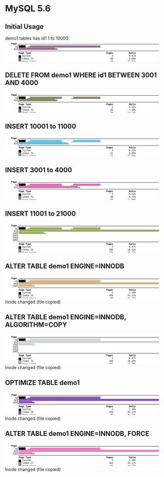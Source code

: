 # MySQL 5.6
## Initial Usage
demo1 tables has id1 1 to 10000
![init](./5.6/init.svg)
## DELETE FROM demo1 WHERE id1 BETWEEN 3001 AND 4000
![delete_3001_to_4000](./5.6/delete_3001_to_4000.svg)
## INSERT 10001 to 11000
![insert_10001_to_11000](./5.6/insert_10001_to_11000.svg)
## INSERT 3001 to 4000
![insert_3001_to_4000](./5.6/insert_3001_to_4000.svg)
## INSERT 11001 to 21000
![insert_11001_to_21000](./5.6/insert_11001_to_21000.svg)
## ALTER TABLE demo1 ENGINE=INNODB
![alter_table_demo1_engine_innodb](./5.6/alter_table_demo1_engine_innodb.svg)
Inode changed (file copied)
## ALTER TABLE demo1 ENGINE=INNODB, ALGORITHM=COPY
![alter_table_demo1_engine_innodb_algorithm_copy](./5.6/alter_table_demo1_engine_innodb_algorithm_copy.svg)
Inode changed (file copied)
## OPTIMIZE TABLE demo1
![optimize_table_demo1](./5.6/optimize_table_demo1.svg)
Inode changed (file copied)
## ALTER TABLE demo1 ENGINE=INNODB, FORCE
![alter_table_demo1_engine_innodb_force](./5.6/alter_table_demo1_engine_innodb_force.svg)
Inode changed (file copied)
